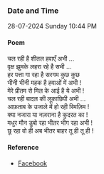 ### Date and Time

28-07-2024 Sunday 10:44 PM

#### Poem

चल रही है शीतल हवाएँ अभी …  <br />
वृक्ष झुमके लहरा रहे है सभी …  <br />
हर पत्ता गा रहा है सरगम कुछ कुछ  <br />
भीनी भीनी महक है हवाओं में अभी !  <br />
मेरे प्रीतम से मिल के आई है ये अभी !  <br />
चल रही बादल की लूकाछिपी  अभी …  <br />
आफ़ताब के उजाले में हो रही रिमज़िम !  <br />
क्या नजारा या नज़राना है कुदरत का !  <br />
मधुर मौन डुबो रहा भीतर भीग रहा अभी !  <br />
छू रहा वो ही अब भीतर बाहर तू ही तू ही !

#### Reference

* [Facebook](https://www.facebook.com/share/p/d6TDd58acVGY8jRW/?mibextid=xfxF2i)
